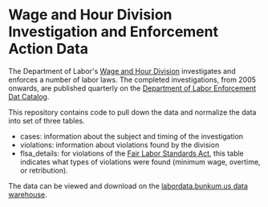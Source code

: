 # Wage and Hour Division Investigation and Enforcement Action Data

The Department of Labor's [Wage and Hour Division](https://en.wikipedia.org/wiki/Wage_and_Hour_Division) investigates and enforces a number of labor laws. The completed investigations, from 2005 onwards, are published quarterly on the [Department of Labor Enforcement Dat Catalog](https://enforcedata.dol.gov/views/agency_tools.php).

This repository contains code to pull down the data and normalize the data into set of three tables.

* cases: information about the subject and timing of the investigation
* violations: information about violations found by the division
* flsa_details: for violations of the [Fair Labor Standards Act](https://en.wikipedia.org/wiki/Fair_Labor_Standards_Act_of_1938), this table indicates what types of violations were found (minimum wage, overtime, or retribution).

The data can be viewed and download on the [labordata.bunkum.us data warehouse](https://labordata.bunkum.us/whisard-3cb3a62).
